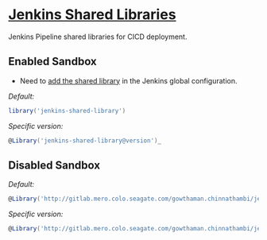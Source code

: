 # [Jenkins Shared Libraries](https://jenkins.io/doc/book/pipeline/shared-libraries/#library-versions)

Jenkins Pipeline shared libraries for CICD deployment.

## Enabled Sandbox

 - Need to [add the shared library](https://jenkins.io/doc/book/pipeline/shared-libraries/#global-shared-libraries) in the Jenkins global configuration. 
 
_Default:_

```groovy
library('jenkins-shared-library')
```

_Specific version:_

```groovy
@Library('jenkins-shared-library@version')_
```

## Disabled Sandbox

_Default:_

```groovy
@Library('http://gitlab.mero.colo.seagate.com/gowthaman.chinnathambi/jenkins-shared-library.git')_
```

_Specific version:_
```groovy
@Library('http://gitlab.mero.colo.seagate.com/gowthaman.chinnathambi/jenkins-shared-library.git@version')_
```
